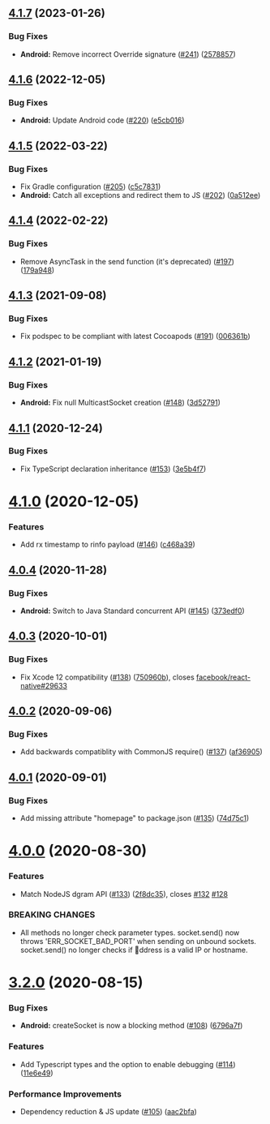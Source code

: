 ## [4.1.7](https://github.com/tradle/react-native-udp/compare/v4.1.6...v4.1.7) (2023-01-26)


### Bug Fixes

* **Android:** Remove incorrect Override signature ([#241](https://github.com/tradle/react-native-udp/issues/241)) ([2578857](https://github.com/tradle/react-native-udp/commit/25788578e59a1704ea65f9d00bc6c41faaae3f3d))

## [4.1.6](https://github.com/tradle/react-native-udp/compare/v4.1.5...v4.1.6) (2022-12-05)


### Bug Fixes

* **Android:** Update Android code ([#220](https://github.com/tradle/react-native-udp/issues/220)) ([e5cb016](https://github.com/tradle/react-native-udp/commit/e5cb016e55133a2683b695b4dfed68cb72252948))

## [4.1.5](https://github.com/tradle/react-native-udp/compare/v4.1.4...v4.1.5) (2022-03-22)


### Bug Fixes

* Fix Gradle configuration ([#205](https://github.com/tradle/react-native-udp/issues/205)) ([c5c7831](https://github.com/tradle/react-native-udp/commit/c5c783188563e9eb04370001e702993b650d6c13))
* **Android:** Catch all exceptions and redirect them to JS ([#202](https://github.com/tradle/react-native-udp/issues/202)) ([0a512ee](https://github.com/tradle/react-native-udp/commit/0a512ee84f7370af1842907c08d79ace29fc2019))

## [4.1.4](https://github.com/tradle/react-native-udp/compare/v4.1.3...v4.1.4) (2022-02-22)


### Bug Fixes

* Remove AsyncTask in the send function (it's deprecated) ([#197](https://github.com/tradle/react-native-udp/issues/197)) ([179a948](https://github.com/tradle/react-native-udp/commit/179a9480004ce15c83fbcaa4ec3d9cd9fa9f950a))

## [4.1.3](https://github.com/tradle/react-native-udp/compare/v4.1.2...v4.1.3) (2021-09-08)


### Bug Fixes

* Fix podspec to be compliant with latest Cocoapods ([#191](https://github.com/tradle/react-native-udp/issues/191)) ([006361b](https://github.com/tradle/react-native-udp/commit/006361b95b1e6c836225cdb95fe733f41bdf2afb))

## [4.1.2](https://github.com/tradle/react-native-udp/compare/v4.1.1...v4.1.2) (2021-01-19)


### Bug Fixes

* **Android:** Fix null MulticastSocket creation ([#148](https://github.com/tradle/react-native-udp/issues/148)) ([3d52791](https://github.com/tradle/react-native-udp/commit/3d527916a24e3837c2eca194f2474af22a737cef))

## [4.1.1](https://github.com/tradle/react-native-udp/compare/v4.1.0...v4.1.1) (2020-12-24)


### Bug Fixes

* Fix TypeScript declaration inheritance ([#153](https://github.com/tradle/react-native-udp/issues/153)) ([3e5b4f7](https://github.com/tradle/react-native-udp/commit/3e5b4f71d021f19d7720b7ccf05a343f93591d15))

# [4.1.0](https://github.com/tradle/react-native-udp/compare/v4.0.4...v4.1.0) (2020-12-05)


### Features

* Add rx timestamp to rinfo payload ([#146](https://github.com/tradle/react-native-udp/issues/146)) ([c468a39](https://github.com/tradle/react-native-udp/commit/c468a3942b7637302b33cf9946f2e89818ea70fb))

## [4.0.4](https://github.com/tradle/react-native-udp/compare/v4.0.3...v4.0.4) (2020-11-28)


### Bug Fixes

* **Android:** Switch to Java Standard concurrent API ([#145](https://github.com/tradle/react-native-udp/issues/145)) ([373edf0](https://github.com/tradle/react-native-udp/commit/373edf03bd274fa8d00609211177bee813978dd1))

## [4.0.3](https://github.com/tradle/react-native-udp/compare/v4.0.2...v4.0.3) (2020-10-01)


### Bug Fixes

* Fix Xcode 12 compatibility ([#138](https://github.com/tradle/react-native-udp/issues/138)) ([750960b](https://github.com/tradle/react-native-udp/commit/750960b8dd7768bd20ea709292e9a4656c9206f4)), closes [facebook/react-native#29633](https://github.com/facebook/react-native/issues/29633)

## [4.0.2](https://github.com/tradle/react-native-udp/compare/v4.0.1...v4.0.2) (2020-09-06)


### Bug Fixes

* Add backwards compatiblity with CommonJS require() ([#137](https://github.com/tradle/react-native-udp/issues/137)) ([af36905](https://github.com/tradle/react-native-udp/commit/af36905bd92dbf78194f2d2d38aa531e9e2b4553))

## [4.0.1](https://github.com/tradle/react-native-udp/compare/v4.0.0...v4.0.1) (2020-09-01)


### Bug Fixes

* Add missing attribute "homepage" to package.json ([#135](https://github.com/tradle/react-native-udp/issues/135)) ([74d75c1](https://github.com/tradle/react-native-udp/commit/74d75c139dbca0049b5c201d5d3144a5c22c09f6))

# [4.0.0](https://github.com/tradle/react-native-udp/compare/v3.2.0...v4.0.0) (2020-08-30)


### Features

* Match NodeJS dgram API ([#133](https://github.com/tradle/react-native-udp/issues/133)) ([2f8dc35](https://github.com/tradle/react-native-udp/commit/2f8dc35d18a7875616bd18d4e6dd5f1d74b6230a)), closes [#132](https://github.com/tradle/react-native-udp/issues/132) [#128](https://github.com/tradle/react-native-udp/issues/128)


### BREAKING CHANGES

* All methods no longer check parameter types. socket.send() now throws 'ERR_SOCKET_BAD_PORT' when sending on unbound sockets. socket.send() no longer checks if ddress is a valid IP or hostname.

# [3.2.0](https://github.com/tradle/react-native-udp/compare/v3.1.0...v3.2.0) (2020-08-15)


### Bug Fixes

* **Android:** createSocket is now a blocking method ([#108](https://github.com/tradle/react-native-udp/issues/108)) ([6796a7f](https://github.com/tradle/react-native-udp/commit/6796a7f12762850262e111a40f84b841ed67c401))


### Features

* Add Typescript types and the option to enable debugging ([#114](https://github.com/tradle/react-native-udp/issues/114)) ([11e6e49](https://github.com/tradle/react-native-udp/commit/11e6e49a417b2a54227977691cd3c5b84a5d5d36))


### Performance Improvements

* Dependency reduction & JS update ([#105](https://github.com/tradle/react-native-udp/issues/105)) ([aac2bfa](https://github.com/tradle/react-native-udp/commit/aac2bfa30591864b18fe8e4190f141f97798e058))
